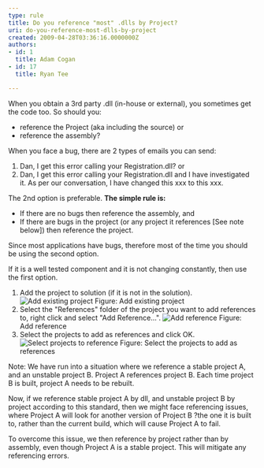 ```yaml
---
type: rule
title: Do you reference "most" .dlls by Project?
uri: do-you-reference-most-dlls-by-project
created: 2009-04-28T03:36:16.0000000Z
authors:
- id: 1
  title: Adam Cogan
- id: 17
  title: Ryan Tee

---
```



When you obtain a 3rd party .dll (in-house or external), you sometimes get the code too. So should you:

- reference the Project (aka including the source) or
- reference the assembly?


When you face a bug, there are 2 types of emails you can send:

1. Dan, I get this error calling your Registration.dll? or
2. Dan, I get this error calling your Registration.dll and I have investigated it. As per our conversation, I have changed this xxx to this xxx.


The 2nd option is preferable.
**The simple rule is:**
- If there are no bugs then reference the assembly, and
- If there are bugs in the project (or any project it references [See note below]) then reference the project.


Since most applications have bugs, therefore most of the time you should be using the second option.

If it is a well tested component and it is not changing constantly, then use the first option.

1. Add the project to solution (if it is not in the solution). ![Add existing project](/Standards/SoftwareDevelopment/RulesToBetterDotNETProjects/PublishingImages/ReferenceProject1.gif) Figure: Add existing project
2. Select the "References" folder of the project you want to add references to, right click and select "Add Reference...". 
![Add reference](/Standards/SoftwareDevelopment/RulesToBetterDotNETProjects/PublishingImages/ReferenceProject2.gif) Figure: Add reference
3. Select the projects to add as references and click OK. ![Select projects to reference](/Standards/SoftwareDevelopment/RulesToBetterDotNETProjects/PublishingImages/ReferenceProject3.gif) Figure: Select the projects to add as references


Note: We have run into a situation where we reference a stable project A, and an unstable project B. Project A references project B. Each time project B is built, project A needs to be rebuilt.

Now, if we reference stable project A by dll, and unstable project B by project according to this standard, then we might face referencing issues, where Project A will look for another version of Project B ?the one it is built to, rather than the current build, which will cause Project A to fail.

To overcome this issue, we then reference by project rather than by assembly, even though Project A is a stable project. This will mitigate any referencing errors.



